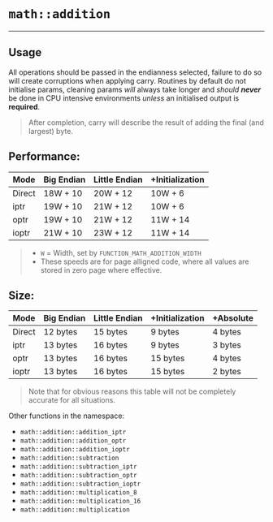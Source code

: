 # `math::addition`
---

## Usage
All operations should be passed in the endianness selected, failure to do so will create corruptions when applying carry. Routines by default do not initialise params, cleaning params *will* always take longer and *should **never*** be done in CPU intensive environments *unless* an initialised output is **required**.

> After completion, carry will describe the result of adding the final (and largest) byte.

## Performance:
| Mode   | Big Endian | Little Endian | +Initialization |
|--------|------------|---------------|-----------------|
| Direct | 18W + 10   | 20W + 12      | 10W + 6         |
| iptr   | 19W + 10   | 21W + 12      | 10W + 6         |
| optr   | 19W + 10   | 21W + 12      | 11W + 14        |
| ioptr  | 21W + 10   | 23W + 12      | 11W + 14        |

> - `W` = Width, set by `FUNCTION_MATH_ADDITION_WIDTH`
> - These speeds are for page alligned code, where all values are stored in zero page where effective.

## Size:
| Mode   | Big Endian | Little Endian | +Initialization | +Absolute |
|--------|------------|---------------|-----------------|-----------|
| Direct | 12 bytes   | 15 bytes      | 9 bytes         | 4 bytes   |
| iptr   | 13 bytes   | 16 bytes      | 9 bytes         | 3 bytes   |
| optr   | 13 bytes   | 16 bytes      | 15 bytes        | 4 bytes   |
| ioptr  | 13 bytes   | 16 bytes      | 15 bytes        | 2 bytes   |

> Note that for obvious reasons this table will not be completely accurate for all situations.
>

Other functions in the namespace:
- `math::addition::addition_iptr`
- `math::addition::addition_optr`
- `math::addition::addition_ioptr`
- `math::addition::subtraction`
- `math::addition::subtraction_iptr`
- `math::addition::subtraction_optr`
- `math::addition::subtraction_ioptr`
- `math::addition::multiplication_8`
- `math::addition::multiplication_16`
- `math::addition::multiplication`